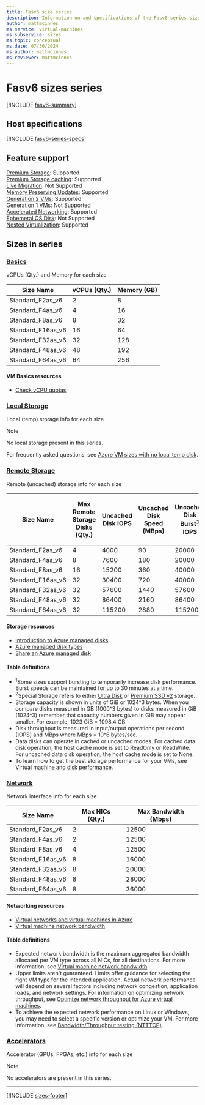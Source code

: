 ```yaml
---
title: Fasv6 size series
description: Information on and specifications of the Fasv6-series sizes
author: mattmcinnes
ms.service: virtual-machines
ms.subservice: sizes
ms.topic: conceptual
ms.date: 07/30/2024
ms.author: mattmcinnes
ms.reviewer: mattmcinnes
---
```


# Fasv6 sizes series

[!INCLUDE [fasv6-summary](./includes/fasv6-series-summary.md)]

## Host specifications
[!INCLUDE [fasv6-series-specs](./includes/fasv6-series-specs.md)]

## Feature support
[Premium Storage](../../premium-storage-performance.md): Supported <br>[Premium Storage caching](../../premium-storage-performance.md): Supported <br>[Live Migration](../../maintenance-and-updates.md): Not Supported <br>[Memory Preserving Updates](../../maintenance-and-updates.md): Supported <br>[Generation 2 VMs](../../generation-2.md): Supported <br>[Generation 1 VMs](../../generation-2.md): Not Supported <br>[Accelerated Networking](../../../virtual-network/create-vm-accelerated-networking-cli.md): Supported <br>[Ephemeral OS Disk](../../ephemeral-os-disks.md): Not Supported <br>[Nested Virtualization](/virtualization/hyper-v-on-windows/user-guide/nested-virtualization): Supported <br>

## Sizes in series

### [Basics](#tab/sizebasic)

vCPUs (Qty.) and Memory for each size

| Size Name | vCPUs (Qty.) | Memory (GB) |
| --- | --- | --- |
| Standard_F2as_v6 | 2 | 8 |
| Standard_F4as_v6 | 4 | 16 |
| Standard_F8as_v6 | 8 | 32 |
| Standard_F16as_v6 | 16 | 64 |
| Standard_F32as_v6 | 32 | 128 |
| Standard_F48as_v6 | 48 | 192 |
| Standard_F64as_v6 | 64 | 256 |

#### VM Basics resources
- [Check vCPU quotas](../../../virtual-machines/quotas.md)

### [Local Storage](#tab/sizestoragelocal)

Local (temp) storage info for each size

> [!NOTE]
> No local storage present in this series.
>
> For frequently asked questions, see [Azure VM sizes with no local temp disk](../../azure-vms-no-temp-disk.yml).



### [Remote Storage](#tab/sizestorageremote)

Remote (uncached) storage info for each size

| Size Name | Max Remote Storage Disks (Qty.) | Uncached Disk IOPS | Uncached Disk Speed (MBps) | Uncached Disk Burst<sup>1</sup> IOPS | Uncached Disk Burst<sup>1</sup> Speed (MBps) | Uncached Special<sup>2</sup> Disk IOPS | Uncached Special<sup>2</sup> Disk Speed (MBps) | Uncached Burst<sup>1</sup> Special<sup>2</sup> Disk IOPS | Uncached Burst<sup>1</sup> Special<sup>2</sup> Disk Speed (MBps) |
| --- | --- | --- | --- | --- | --- | --- | --- | --- | --- |
| Standard_F2as_v6 | 4 | 4000 | 90 | 20000 | 1250 | 8000 | 90 | 20000 | 1250 |
| Standard_F4as_v6 | 8 | 7600 | 180 | 20000 | 1250 | 15200 | 180 | 20000 | 1250 |
| Standard_F8as_v6 | 16 | 15200 | 360 | 40000 | 1250 | 30400 | 360 | 80000 | 1250 |
| Standard_F16as_v6 | 32 | 30400 | 720 | 40000 | 1250 | 60800 | 720 | 80000 | 1250 |
| Standard_F32as_v6 | 32 | 57600 | 1440 | 57600 | 1700 | 115200 | 1440 | 115200 | 1700 |
| Standard_F48as_v6 | 32 | 86400 | 2160 | 86400 | 2550 | 172800 | 2160 | 172800 | 2550 |
| Standard_F64as_v6 | 32 | 115200 | 2880 | 115200 | 3400 | 230400 | 2880 | 230400 | 3400 |

#### Storage resources
- [Introduction to Azure managed disks](../../../virtual-machines/managed-disks-overview.md)
- [Azure managed disk types](../../../virtual-machines/disks-types.md)
- [Share an Azure managed disk](../../../virtual-machines/disks-shared.md)

#### Table definitions
- <sup>1</sup>Some sizes support [bursting](../../disk-bursting.md) to temporarily increase disk performance. Burst speeds can be maintained for up to 30 minutes at a time.
- <sup>2</sup>Special Storage refers to either [Ultra Disk](../../../virtual-machines/disks-enable-ultra-ssd.md) or [Premium SSD v2](../../../virtual-machines/disks-deploy-premium-v2.md) storage.
- Storage capacity is shown in units of GiB or 1024^3 bytes. When you compare disks measured in GB (1000^3 bytes) to disks measured in GiB (1024^3) remember that capacity numbers given in GiB may appear smaller. For example, 1023 GiB = 1098.4 GB.
- Disk throughput is measured in input/output operations per second (IOPS) and MBps where MBps = 10^6 bytes/sec.
- Data disks can operate in cached or uncached modes. For cached data disk operation, the host cache mode is set to ReadOnly or ReadWrite. For uncached data disk operation, the host cache mode is set to None.
- To learn how to get the best storage performance for your VMs, see [Virtual machine and disk performance](../../../virtual-machines/disks-performance.md).


### [Network](#tab/sizenetwork)

Network interface info for each size

| Size Name | Max NICs (Qty.) | Max Bandwidth (Mbps) |
| --- | --- | --- |
| Standard_F2as_v6 | 2 | 12500 |
| Standard_F4as_v6 | 2 | 12500 |
| Standard_F8as_v6 | 4 | 12500 |
| Standard_F16as_v6 | 8 | 16000 |
| Standard_F32as_v6 | 8 | 20000 |
| Standard_F48as_v6 | 8 | 28000 |
| Standard_F64as_v6 | 8 | 36000 |

#### Networking resources
- [Virtual networks and virtual machines in Azure](../../../virtual-network/network-overview.md)
- [Virtual machine network bandwidth](../../../virtual-network/virtual-machine-network-throughput.md)

#### Table definitions
- Expected network bandwidth is the maximum aggregated bandwidth allocated per VM type across all NICs, for all destinations. For more information, see [Virtual machine network bandwidth](../../../virtual-network/virtual-machine-network-throughput.md)
- Upper limits aren't guaranteed. Limits offer guidance for selecting the right VM type for the intended application. Actual network performance will depend on several factors including network congestion, application loads, and network settings. For information on optimizing network throughput, see [Optimize network throughput for Azure virtual machines](../../../virtual-network/virtual-network-optimize-network-bandwidth.md). 
-  To achieve the expected network performance on Linux or Windows, you may need to select a specific version or optimize your VM. For more information, see [Bandwidth/Throughput testing (NTTTCP)](../../../virtual-network/virtual-network-bandwidth-testing.md).

### [Accelerators](#tab/sizeaccelerators)

Accelerator (GPUs, FPGAs, etc.) info for each size

> [!NOTE]
> No accelerators are present in this series.

---

[!INCLUDE [sizes-footer](../includes/sizes-footer.md)]
